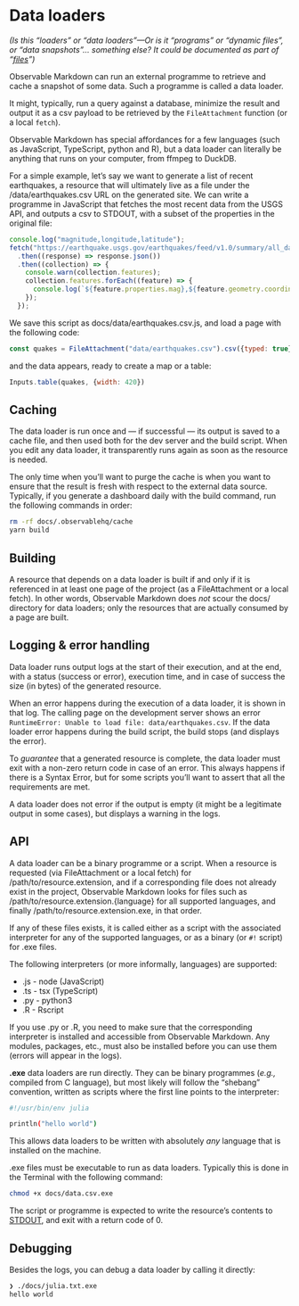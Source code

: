 # Data loaders

_(Is this “loaders” or “data loaders”—Or is it “programs” or “dynamic files”, or “data snapshots”… something else? It could be documented as part of “[files](./javascript/files)”)_

Observable Markdown can run an external programme to retrieve and cache a snapshot of some data. Such a programme is called a data loader.

It might, typically, run a query against a database, minimize the result and output it as a csv payload to be retrieved by the `FileAttachment` function (or a local `fetch`).

Observable Markdown has special affordances for a few languages (such as JavaScript, TypeScript, python and R), but a data loader can literally be anything that runs on your computer, from ffmpeg to DuckDB.

For a simple example, let’s say we want to generate a list of recent earthquakes, a resource that will ultimately live as a file under the /data/earthquakes.csv URL on the generated site. We can write a programme in JavaScript that fetches the most recent data from the USGS API, and outputs a csv to STDOUT, with a subset of the properties in the original file:

```js no-run show
console.log("magnitude,longitude,latitude");
fetch("https://earthquake.usgs.gov/earthquakes/feed/v1.0/summary/all_day.geojson")
  .then((response) => response.json())
  .then((collection) => {
    console.warn(collection.features);
    collection.features.forEach((feature) => {
      console.log(`${feature.properties.mag},${feature.geometry.coordinates.join(",")}`);
    });
  });
```

We save this script as docs/data/earthquakes.csv.js, and load a page with the following code:

```js show
const quakes = FileAttachment("data/earthquakes.csv").csv({typed: true})
```

and the data appears, ready to create a map or a table:

```js
Inputs.table(quakes, {width: 420})
```

## Caching

The data loader is run once and — if successful — its output is saved to a cache file, and then used both for the dev server and the build script. When you edit any data loader, it transparently runs again as soon as the resource is needed. 

The only time when you’ll want to purge the cache is when you want to ensure that the result is fresh with respect to the external data source. Typically, if you generate a dashboard daily with the build command, run the following commands in order:

```sh
rm -rf docs/.observablehq/cache
yarn build
```

## Building

A resource that depends on a data loader is built if and only if it is referenced in at least one page of the project (as a FileAttachment or a local fetch). In other words, Observable Markdown does _not_ scour the docs/ directory for data loaders; only the resources that are actually consumed by a page are built.

## Logging & error handling

Data loader runs output logs at the start of their execution, and at the end, with a status (success or error), execution time, and in case of success the size (in bytes) of the generated resource.

When an error happens during the execution of a data loader, it is shown in that log. The calling page on the development server shows an error `RuntimeError: Unable to load file: data/earthquakes.csv`. If the data loader error happens during the build script, the build stops (and displays the error).

To _guarantee_ that a generated resource is complete, the data loader must exit with a non-zero return code in case of an error. This always happens if there is a Syntax Error, but for some scripts you’ll want to assert that all the requirements are met.

A data loader does not error if the output is empty (it might be a legitimate output in some cases), but displays a warning in the logs.

## API

A data loader can be a binary programme or a script. When a resource is requested (via FileAttachment or a local fetch) for /path/to/resource.extension, and if a corresponding file does not already exist in the project, Observable Markdown looks for files such as /path/to/resource.extension.{language} for all supported languages, and finally /path/to/resource.extension.exe, in that order.

If any of these files exists, it is called either as a script with the associated interpreter for any of the supported languages, or as a binary (or `#!` script) for .exe files.

The following interpreters (or more informally, languages) are supported:

* .js - node (JavaScript)
* .ts - tsx (TypeScript)
* .py - python3
* .R - Rscript

If you use .py or .R, you need to make sure that the corresponding interpreter is installed and accessible from Observable Markdown. Any modules, packages, etc., must also be installed before you can use them (errors will appear in the logs).

**.exe** data loaders are run directly. They can be binary programmes (_e.g.,_ compiled from C language), but most likely will follow the “shebang” convention, written as scripts where the first line points to the interpreter:

```sh
#!/usr/bin/env julia

println("hello world")
```

This allows data loaders to be written with absolutely _any_ language that is installed on the machine.

.exe files must be executable to run as data loaders. Typically this is done in the Terminal with the following command:

```sh
chmod +x docs/data.csv.exe
```

The script or programme is expected to write the resource’s contents to [STDOUT](https://en.wikipedia.org/wiki/Standard_streams#Standard_output_(stdout)), and exit with a return code of 0.

## Debugging

Besides the logs, you can debug a data loader by calling it directly:

```sh
❯ ./docs/julia.txt.exe
hello world
```

